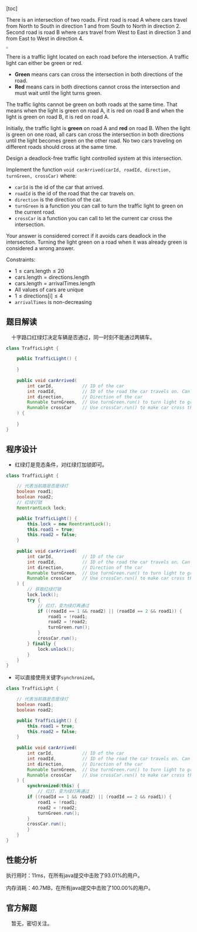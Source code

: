 [toc]

There is an intersection of two roads. First road is road A where cars travel from North to South in direction 1 and from South to North in direction 2. Second road is road B where cars travel from West to East in direction 3 and from East to West in direction 4.

<img src="../images/#1279.png" style="zoom: 30%;" />

There is a traffic light located on each road before the intersection. A traffic light can either be green or red.

* **Green** means cars can cross the intersection in both directions of the road.
* **Red** means cars in both directions cannot cross the intersection and must wait until the light turns green.

The traffic lights cannot be green on both roads at the same time. That means when the light is green on road A, it is red on road B and when the light is green on road B, it is red on road A.

Initially, the traffic light is **green** on road A and **red** on road B. When the light is green on one road, all cars can cross the intersection in both directions until the light becomes green on the other road. No two cars traveling on different roads should cross at the same time.

Design a deadlock-free traffic light controlled system at this intersection.

Implement the function `void carArrived(carId, roadId, direction, turnGreen, crossCar)` where:

* `carId` is the id of the car that arrived.
* `roadId` is the id of the road that the car travels on.
* `direction` is the direction of the car.
* `turnGreen` is a function you can call to turn the traffic light to green on the current road.
* `crossCar` is a function you can call to let the current car cross the intersection.

Your answer is considered correct if it avoids cars deadlock in the intersection. Turning the light green on a road when it was already green is considered a wrong answer.



Constraints:

* $1 \le \text{cars.length} \le 20$
* $\text{cars.length} = \text{directions.length}$
* $\text{cars.length} = \text{arrivalTimes.length}$
* All values of cars are unique
* $1 \le \text{directions[i]} \le 4$
* `arrivalTimes` is non-decreasing



## 题目解读

&emsp;十字路口红绿灯决定车辆是否通过，同一时刻不能通过两辆车。

```java
class TrafficLight {

    public TrafficLight() {
        
    }
    
    public void carArrived(
        int carId,           // ID of the car
        int roadId,          // ID of the road the car travels on. Can be 1 (road A) or 2 (road B)
        int direction,       // Direction of the car
        Runnable turnGreen,  // Use turnGreen.run() to turn light to green on current road
        Runnable crossCar    // Use crossCar.run() to make car cross the intersection 
    ) {
        
    }
}
```

## 程序设计

* 红绿灯是竞态条件，对红绿灯加锁即可。

```java
class TrafficLight {

    // 代表当前路是否是绿灯
    boolean road1;
    boolean road2;
    // 红绿灯锁
    ReentrantLock lock;

    public TrafficLight() {
        this.lock = new ReentrantLock();
        this.road1 = true;
        this.road2 = false;
    }
    
    public void carArrived(
        int carId,           // ID of the car
        int roadId,          // ID of the road the car travels on. Can be 1 (road A) or 2 (road B)
        int direction,       // Direction of the car
        Runnable turnGreen,  // Use turnGreen.run() to turn light to green on current road
        Runnable crossCar    // Use crossCar.run() to make car cross the intersection 
    ) {
        // 获取红绿灯锁
        lock.lock();
        try {
            // 红灯，变为绿灯再通过
            if ((roadId == 1 && road2) || (roadId == 2 && road1)) {
                road1 = !road1;
                road2 = !road2;
                turnGreen.run();
            }
            crossCar.run();
        } finally {
            lock.unlock();
        }
    }
}

```

* 可以直接使用关键字`synchronized`。

```java
class TrafficLight {

    // 代表当前路是否是绿灯
    boolean road1;
    boolean road2;

    public TrafficLight() {
        this.road1 = true;
        this.road2 = false;
    }
    
    public void carArrived(
        int carId,           // ID of the car
        int roadId,          // ID of the road the car travels on. Can be 1 (road A) or 2 (road B)
        int direction,       // Direction of the car
        Runnable turnGreen,  // Use turnGreen.run() to turn light to green on current road
        Runnable crossCar    // Use crossCar.run() to make car cross the intersection 
    ) {
        synchronized(this) {
            // 红灯，变为绿灯再通过
        if ((roadId == 1 && road2) || (roadId == 2 && road1)) {
            road1 = !road1;
            road2 = !road2;
            turnGreen.run();
        }
        crossCar.run();
        }
    }
}

```

## 性能分析

执行用时：11ms，在所有java提交中击败了93.01%的用户。

内存消耗：40.7MB，在所有java提交中击败了100.00%的用户。

## 官方解题

&emsp;暂无，密切关注。
